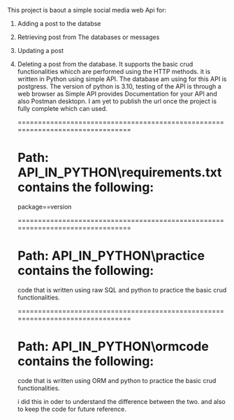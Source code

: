 This project is baout a simple social media web Api for:

1. Adding a post to the databse
2. Retrieving post from The databases or messages
3. Updating a post
4. Deleting a post from the database.
   It supports the basic crud functionalities
   whicch are performed using the HTTP methods.
   it is written in Python using simple API. The database am using for this API is postgress. The version of python is 3.10, testing of the API is through a web browser as Simple API provides Documentation for your API and also Postman desktopn.
   I am yet to publish the url once the project is fully complete which can used.

   ===============================================================================
   # Path: API_IN_PYTHON\requirements.txt contains the following:
   package==version

   ===============================================================================
   # Path: API_IN_PYTHON\practice contains the following:
   code that is written using raw SQL and python to practice the basic crud functionalities.

   ===============================================================================
   # Path: API_IN_PYTHON\ormcode contains the following:
   code that is written using ORM and python to practice the basic crud functionalities.

   i did this in oder to understand the difference between the two. and also 
   to keep the code for future reference.

